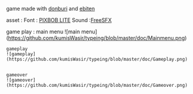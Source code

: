 game made with [donburi](https://github.com/hajimehoshi/ebiten) and [ebiten](https://github.com/hajimehoshi/ebiten)

asset : 
    Font : [PIXBOB LITE](https://www.dafont.com/pixbob-lite.font)
    Sound :[FreeSFX](https://kronbits.itch.io/freesfx)


game play :
    main menu 
    ![main menu] (https://github.com/kumisWasir/typeing/blob/master/doc/Mainmenu.png)
    
    
    gameplay
    ![gameplay] (https://github.com/kumisWasir/typeing/blob/master/doc/Gameplay.png)

    
    gameover 
    ![gameover] (https://github.com/kumisWasir/typeing/blob/master/doc/Gameover.png)
